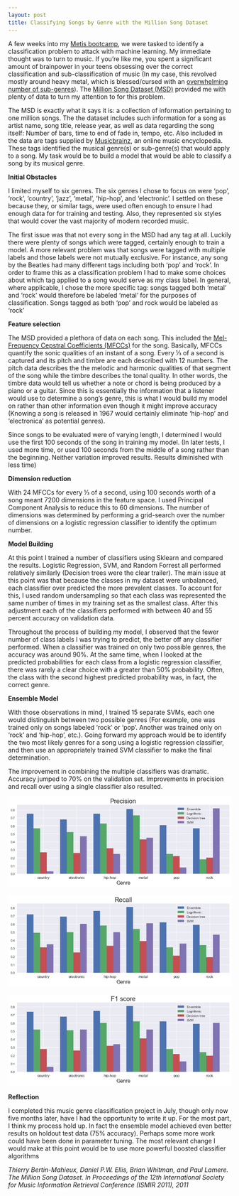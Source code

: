```yaml
---
layout: post
title: Classifying Songs by Genre with the Million Song Dataset
---
```


A few weeks into my [Metis bootcamp](http://www.thisismetis.com/assets/files/Metis-Bootcamp-Curriculum-52f9979f4f638857bc185b0b788d6d832efb7f34d3b240e199dc6d3f2eef40ed.pdf), we were tasked to identify a classification problem to attack with machine learning. My immediate thought was to turn to music. If you’re like me, you spent a significant amount of brainpower in your teens obsessing over the correct classification and sub-classification of music (In my case, this revolved mostly around heavy metal, which is blessed/cursed with an [overwhelming number of sub-genres](https://en.wikipedia.org/wiki/Heavy_metal_genres)). The [Million Song Dataset (MSD)](https://labrosa.ee.columbia.edu/millionsong/) provided me with plenty of data to turn my attention to for this problem.

The MSD is exactly what it says it is: a collection of information pertaining to one million songs. The the dataset includes such information for a song as artist name, song title, release year, as well as data regarding the song itself: Number of bars, time to end of fade in, tempo, etc. Also included in the data are tags supplied by [Musicbrainz](https://musicbrainz.org/), an online music encyclopedia. These tags identified the musical genre(s) or sub-genre(s) that would apply to a song. My task would be to build a model that would be able to classify a song by its musical genre.

**Initial Obstacles**

I limited myself to six genres. The six genres I chose to focus on were ‘pop’, ‘rock’, ‘country’, ‘jazz’, ‘metal’, ‘hip-hop’, and ‘electronic’. I settled on these because they, or similar tags, were used often enough to ensure I had enough data for for training and testing. Also, they represented six styles that would cover the vast majority of modern recorded music.

The first issue was that not every song in the MSD had any tag at all. Luckily there were plenty of songs which were tagged, certainly enough to train a model. A more relevant problem was that songs were tagged with multiple labels and those labels were not mutually exclusive. For instance, any song by the Beatles had many different tags including both ‘pop’ and ‘rock’. In order to frame this as a classification problem I had to make some choices about which tag applied to a song would serve as my class label. In general, where applicable, I chose the more specific tag: songs tagged both ‘metal’ and ‘rock’ would therefore be labeled ‘metal’ for the purposes of classification. Songs tagged as both ‘pop’ and rock would be labeled as ‘rock’

**Feature selection**

The MSD provided a plethora of data on each song. This included the [Mel-Frequency Cepstral Coefficients (MFCCs)](https://en.wikipedia.org/wiki/Mel-frequency_cepstrum) for the song. Basically, MFCCs quantify the sonic qualities of an instant of a song. Every ⅓ of a second is captured and its pitch and timbre are each described with 12 numbers. The pitch data describes the the melodic and harmonic qualities of that segment of the song while the timbre describes the tonal quality. In other words, the timbre data would tell us whether a note or chord is being produced by a piano or a guitar. Since this is essentially the information that a listener would use to determine a song’s genre, this is what I would build my model on rather than other information even though it might improve accuracy (Knowing a song is released in 1967 would certainly eliminate ‘hip-hop’ and ‘electronica’ as potential genres). 

Since songs to be evaluated were of varying length, I determined I would use the first 100 seconds of the song in training my model. (In later tests, I used more time, or used 100 seconds from the middle of a song rather than the beginning. Neither variation improved results. Results diminished with less time)

**Dimension reduction**

With 24 MFCCs for every ⅓ of a second, using 100 seconds worth of a song meant 7200 dimensions in the feature space. I used Principal Component Analysis to reduce this to 60 dimensions. The number of dimensions was determined by performing a grid-search over the number of dimensions on a logistic regression classifier to identify the optimum number.

**Model Building**

At this point I trained a number of classifiers using Sklearn and compared the results. Logistic Regression, SVM, and Random Forrest all performed relatively similarly (Decision trees were the clear trailer). The main issue at this point was that because the classes in my dataset were unbalanced, each classifier over predicted the more prevalent classes. To account for this, I used random undersampling so that each class was represented the same number of times in my training set as the smallest class. After this adjustment each of the classifiers performed with between 40 and 55 percent accuracy on validation data. 

Throughout the process of building my model, I observed that the fewer number of class labels I was trying to predict, the better off any classifier performed. When a classifier was trained on only two possible genres, the accuracy was around 90%. At the same time, when I looked at the predicted probabilities for each class from a logistic regression classifier, there was rarely a clear choice with a greater than 50% probability. Often, the class with the second highest predicted probability was, in fact, the correct genre. 

**Ensemble Model**

With those observations in mind, I trained 15 separate SVMs, each one would distinguish between two possible genres (For example, one was trained only on songs labeled ‘rock’ or ‘pop’. Another was trained only on ‘rock’ and ‘hip-hop’, etc.). Going forward my approach would be to identify the two most likely genres for a song using a logistic regression classifier, and then use an appropriately trained SVM classifier to make the final determination.

The improvement in combining the multiple classifiers was dramatic. Accuracy jumped to 70% on the validation set. Improvements in precision and recall over using a single classifier also resulted.

![alt text][logo]

[logo]: https://github.com/t-ricco/t-ricco.github.io/raw/master/images/MSDprecision.png "Precision"

![alt text][logo2]

[logo2]: https://github.com/t-ricco/t-ricco.github.io/raw/master/images/MSDrecall.png "Recall"

![alt text][logo3]

[logo3]: https://github.com/t-ricco/t-ricco.github.io/raw/master/images/MSDf1.png "F1 score"


**Reflection**

I completed this music genre classification project in July, though only now five months later, have I had the opportunity to write it up. For the most part, I think my process hold up. In fact the ensemble model achieved even better results on holdout test data (75% accuracy). Perhaps some more work could have been done in parameter tuning. The most relevant change I would make at this point would be to use more powerful boosted classifier algorithms 


*Thierry Bertin-Mahieux, Daniel P.W. Ellis, Brian Whitman, and Paul Lamere.  The Million Song Dataset. In Proceedings of the 12th International Society for Music Information Retrieval Conference (ISMIR 2011), 2011*
